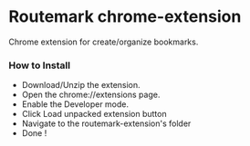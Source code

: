 # Routemark chrome-extension
Chrome extension for create/organize bookmarks.

 ### How to Install
  - Download/Unzip the extension.
  - Open the chrome://extensions page.
  - Enable the Developer mode.
  - Click Load unpacked extension button
  - Navigate to the routemark-extension's folder
  - Done !

